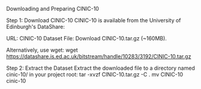 Downloading and Preparing CINIC-10

Step 1: Download CINIC-10 CINIC-10 is available from the University of Edinburgh's DataShare:

URL: CINIC-10 Dataset File: Download CINIC-10.tar.gz (~160MB).

Alternatively, use wget: wget https://datashare.is.ed.ac.uk/bitstream/handle/10283/3192/CINIC-10.tar.gz

Step 2: Extract the Dataset Extract the downloaded file to a directory named cinic-10/ in your project root: tar -xvzf CINIC-10.tar.gz -C . mv CINIC-10 cinic-10
